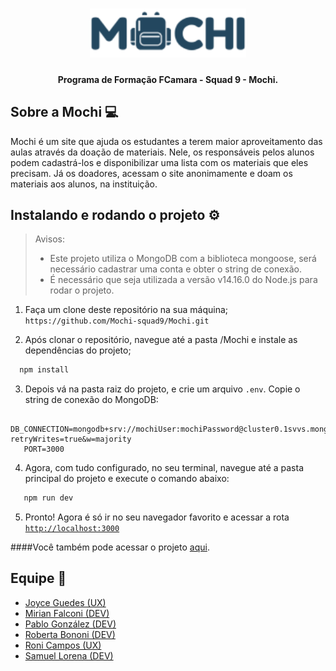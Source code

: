 <h1 align="center">
<img src="./public/assets/mochi.png" alt="mochi-logo" width="250px"/>
</h1>

<h4 align="center">Programa de Formação FCamara - Squad 9 - Mochi.</h4>

## Sobre a Mochi :computer:
Mochi é um site que ajuda os estudantes a terem maior aproveitamento das aulas através da doação de materiais.
Nele, os responsáveis pelos alunos podem cadastrá-los e disponibilizar uma lista com os materiais que eles precisam. Já os doadores, acessam o site anonimamente e doam os materiais aos alunos, na instituição.

## Instalando e rodando o projeto :gear:
> Avisos:
> * Este projeto utiliza o MongoDB com a biblioteca mongoose, será necessário cadastrar uma conta e obter o string de conexão.
> * É necessário que seja utilizada a versão v14.16.0 do Node.js para rodar o projeto.


1. Faça um clone deste repositório na sua máquina;
`https://github.com/Mochi-squad9/Mochi.git`

2. Após clonar o repositório, navegue até a pasta /Mochi e instale as dependências do projeto;
```sh
  npm install
```
3.  Depois vá na pasta raiz do projeto, e crie um arquivo `.env`. Copie o string de conexão do MongoDB: 
```env
   DB_CONNECTION=mongodb+srv://mochiUser:mochiPassword@cluster0.1svvs.mongodb.net/mochidb?retryWrites=true&w=majority
   PORT=3000
```

4. Agora, com tudo configurado, no seu terminal, navegue até a pasta principal do projeto e execute o comando abaixo:
```sh
   npm run dev
```

5. Pronto! Agora é só ir no seu navegador favorito e acessar a rota [`http://localhost:3000`](http://localhost:3000/)

####Você também pode acessar o projeto [aqui](https://mochi-squad9.herokuapp.com/).

## Equipe :star2:
- [Joyce Guedes (UX)](https://www.linkedin.com/in/joyce-guedes/)
- [Mirian Falconi (DEV)](https://www.linkedin.com/in/mirian-falconi-8a14a91aa/)
- [Pablo González (DEV)](https://www.linkedin.com/in/pablo-agust%C3%ADn-gonz%C3%A1lez-4243a7b2/)
- [Roberta Bononi (DEV)](https://www.linkedin.com/in/robertabononi/)
- [Roni Campos (UX)](https://www.linkedin.com/in/ronicampos/)
- [Samuel Lorena (DEV)](https://www.linkedin.com/in/samuel-wenceslau-lorena-18a008183/)
